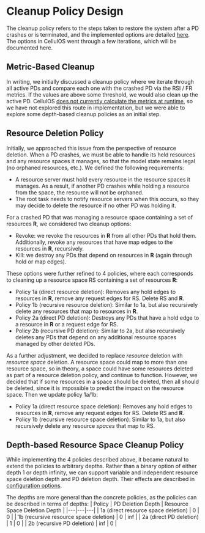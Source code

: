 # Cleanup Policy Design

The cleanup policy refers to the steps taken to restore the system after a PD crashes or is terminated, and the implemented options are detailed [here](target_configuration_cleanup_policy). The options in CellulOS went through a few iterations, which will be documented here. 

## Metric-Based Cleanup
In writing, we initially discussed a cleanup policy where we iterate through all active PDs and compare each one with the crashed PD via the RSI / FR metrics. If the values are above some threshold, we would also clean up the active PD. CellulOS [does not currently calculate the metrics at runtime](target_limitations_runtime_metrics), so we have not explored this route in implementation, but we were able to explore some depth-based cleanup policies as an initial step.

## Resource Deletion Policy
Initially, we approached this issue from the perspective of resource deletion. When a PD crashes, we must be able to handle its held resources and any resource spaces it manages, so that the model state remains legal (no orphaned resources, etc.). We defined the following requirements:
- A resource server must hold every resource in the resource spaces it manages. As a result, if another PD crashes while holding a resource from the space, the resource will not be orphaned.
- The root task needs to notify resource servers when this occurs, so they may decide to delete the resource if no other PD was holding it.

For a crashed PD that was managing a resource space containing a set of resources **R**, we considered two cleanup options:
- Revoke: we revoke the resources in **R** from all other PDs that hold them. Additionally, revoke any resources that have map edges to the resources in **R**, recursively.
- Kill: we destroy any PDs that depend on resources in **R** (again through hold or map edges).

These options were further refined to 4 policies, where each corresponds to cleaning up a resource space RS containing a set of resources **R**:
- Policy 1a (direct resource deletion): Removes any hold edges to resources in **R**, remove any request edges for RS. Delete RS and **R**.
- Policy 1b (recursive resource deletion): Similar to 1a, but also recursively delete any resources that map to resources in **R**.
- Policy 2a (direct PD deletion): Destroys any PDs that have a hold edge to a resource in **R** or a request edge for RS.
- Policy 2b (recursive PD deletion): Similar to 2a, but also recursively deletes any PDs that depend on any additional resource spaces managed by other deleted PDs.

As a further adjustment, we decided to replace *resource* deletion with *resource space* deletion. A resource space could map to more than one resource space, so in theory, a space could have some resources deleted as part of a resource deletion policy, and continue to function. However, we decided that if some resources in a space should be deleted, then all should be deleted, since it is impossible to predict the impact on the resource space. Then we update policy 1a/1b:
- Policy 1a (direct resource space deletion): Removes any hold edges to resources in **R**, remove any request edges for RS. Delete RS and **R**.
- Policy 1b (recursive resource space deletion): Similar to 1a, but also recursively delete any resource *spaces* that map to RS.

## Depth-based Resource Space Cleanup Policy
While implementing the 4 policies described above, it became natural to extend the policies to arbitrary depths. Rather than a binary option of either depth 1 or depth infinity, we can support variable and independent resource space deletion depth and PD deletion depth. Their effects are described in [configuration options](target_configuration_cleanup_policy).

The depths are more general than the concrete policies, as the policies can be described in terms of depths:
| Policy | PD Deletion Depth | Resource Space Deletion Depth |
|---|---|---|
| 1a (direct resource space deletion) | 0 | 0 |
| 1b (recursive resource space deletion) | 0 | inf |
| 2a (direct PD deletion) | 1 | 0 |
| 2b (recursive PD deletion) | inf | 0 |